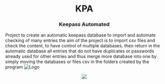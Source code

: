 <h1 align = 'Center'> KPA </h1>
<h3 align = 'Center'> Keepass Automated</h3>

Project to create an automatic keepass database to import and automate checking of many entries
the aim of the project is to import csv files and check the content, to have control of multiple databases.
then return in the automatic database all entries that do not have duplicates or passwords already used for other entries and thus merge more
database into one by simply moving the databases or files
csv in the folders created by the program
![Logo](https://imgur.com/MLHb9l5)
<p align = 'center'>
<img src="https://upload.wikimedia.org/wikipedia/commons/thumb/0/07/KeePass_Logo_%282016%29.svg/180px-KeePass_Logo_%282016%29.svg.png"
style="vertical-align:center"></img>
</p>
